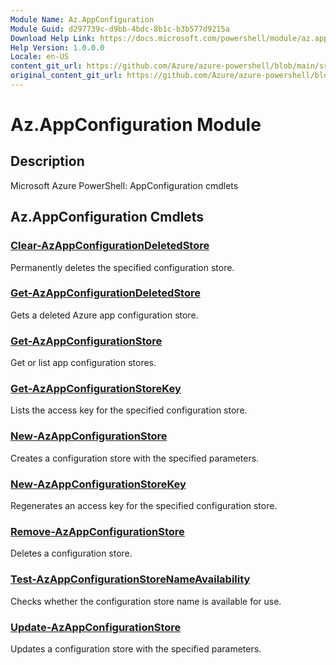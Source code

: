 ```yaml
---
Module Name: Az.AppConfiguration
Module Guid: d297739c-d9bb-4bdc-8b1c-b3b577d9215a
Download Help Link: https://docs.microsoft.com/powershell/module/az.appconfiguration
Help Version: 1.0.0.0
Locale: en-US
content_git_url: https://github.com/Azure/azure-powershell/blob/main/src/AppConfiguration/AppConfiguration/help/Az.AppConfiguration.md
original_content_git_url: https://github.com/Azure/azure-powershell/blob/main/src/AppConfiguration/AppConfiguration/help/Az.AppConfiguration.md
---
```


# Az.AppConfiguration Module
## Description
Microsoft Azure PowerShell: AppConfiguration cmdlets

## Az.AppConfiguration Cmdlets
### [Clear-AzAppConfigurationDeletedStore](Clear-AzAppConfigurationDeletedStore.md)
Permanently deletes the specified configuration store.

### [Get-AzAppConfigurationDeletedStore](Get-AzAppConfigurationDeletedStore.md)
Gets a deleted Azure app configuration store.

### [Get-AzAppConfigurationStore](Get-AzAppConfigurationStore.md)
Get or list app configuration stores.

### [Get-AzAppConfigurationStoreKey](Get-AzAppConfigurationStoreKey.md)
Lists the access key for the specified configuration store.

### [New-AzAppConfigurationStore](New-AzAppConfigurationStore.md)
Creates a configuration store with the specified parameters.

### [New-AzAppConfigurationStoreKey](New-AzAppConfigurationStoreKey.md)
Regenerates an access key for the specified configuration store.

### [Remove-AzAppConfigurationStore](Remove-AzAppConfigurationStore.md)
Deletes a configuration store.

### [Test-AzAppConfigurationStoreNameAvailability](Test-AzAppConfigurationStoreNameAvailability.md)
Checks whether the configuration store name is available for use.

### [Update-AzAppConfigurationStore](Update-AzAppConfigurationStore.md)
Updates a configuration store with the specified parameters.

